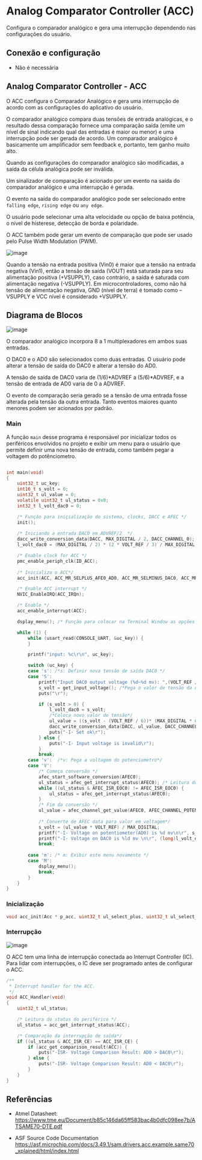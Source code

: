 #  Analog Comparator Controller (ACC)
Configura o comparador analógico e gera uma interrupção dependendo nas configurações do usuário.

##  Conexão e configuração
- Não é necessária

## Analog Comparator Controller - ACC

O ACC configura o Comparador Analógico e gera uma interrupção de acordo com as configurações do aplicativo do usuário. 

O comparador analógico compara duas tensões de entrada analógicas, e o resultado dessa comparação fornece uma comparação saída (emite um nível de sinal indicando qual das entradas é maior ou menor) e uma interrupção pode ser gerada de acordo. Um comparador analógico é basicamente um amplificador sem feedback e, portanto, tem ganho muito alto.

Quando as configurações do comparador analógico são modificadas, a saída da célula analógica pode ser inválida. 

Um sinalizador de comparação é acionado por um evento na saída do comparador analógico e uma interrupção é gerada.

O evento na saída do comparador analógico pode ser selecionado entre ``	falling edge``, ``rising edge`` ou ``any edge``.

O usuário pode selecionar uma alta velocidade ou opção de baixa potência, o nível de histerese, detecção de borda e polaridade.

O ACC também pode gerar um evento de comparação que pode ser usado pelo Pulse Width Modulation (PWM).

![image](https://user-images.githubusercontent.com/62957465/172083444-b36941b3-36df-4993-ab29-b3cab1f9e7a7.png)

Quando a tensão na entrada positiva (Vin0) é maior que a tensão na entrada negativa (Vin1), então a tensão de saída (VOUT) está saturada para seu alimentação positiva (+VSUPPLY), caso contrário, a saída é saturada com alimentação negativa (-VSUPPLY). Em microcontroladores, como não há tensão de alimentação negativa, GND (nível de terra) é tomado como –VSUPPLY e VCC nível é considerado +VSUPPLY.

## Diagrama de Blocos
![image](https://user-images.githubusercontent.com/62957465/172076354-d0085309-cc7c-4098-94a7-52673859c7b0.png)

O comparador analógico incorpora 8 a 1 multiplexadores em ambos suas entradas. 

O DAC0 e o AD0 são selecionados como duas entradas. O usuário pode alterar a tensão de saída do DAC0 e alterar a tensão do AD0.

A tensão de saída de DAC0 varia de (1/6)*ADVREF a (5/6)*ADVREF, e a tensão de entrada de AD0 varia de 0 a ADVREF.

O evento de comparação seria gerado se a tensão de uma entrada fosse alterada pela tensão da outra entrada. Tanto eventos maiores quanto menores podem ser acionados por padrão.

### Main

A função ``main`` desse programa é responsável por inicializar todos os periféricos envolvidos no projeto e exibir um menu para o usuário que permite definir uma nova tensão de entrada, como também pegar a voltagem do potênciometro.

```c

int main(void)
{
	uint32_t uc_key;
	int16_t s_volt = 0;
	uint32_t ul_value = 0;
	volatile uint32_t ul_status = 0x0;
	int32_t l_volt_dac0 = 0;

	/* Função para iniçialização do sistema, clocks, DACC e AFEC */
	init();
	
	/* Iniciando a entrada DAC0 em ADVREF/2  */
	dacc_write_conversion_data(DACC, MAX_DIGITAL / 2, DACC_CHANNEL_0);
	l_volt_dac0 = (MAX_DIGITAL / 2) * (2 * VOLT_REF / 3) / MAX_DIGITAL +VOLT_REF / 6;

	/* Enable clock for ACC */
	pmc_enable_periph_clk(ID_ACC);
	
	/* Inicializa o ACC*/
	acc_init(ACC, ACC_MR_SELPLUS_AFE0_AD0, ACC_MR_SELMINUS_DAC0, ACC_MR_EDGETYP_ANY, ACC_MR_INV_DIS);

	/* Enable ACC interrupt */
	NVIC_EnableIRQ(ACC_IRQn);

	/* Enable */
	acc_enable_interrupt(ACC);

	dsplay_menu(); /* Função para colocar na Terminal Window as opções do menu  */

	while (1) {
		while (usart_read(CONSOLE_UART, &uc_key)) {
		}

		printf("input: %c\r\n", uc_key);

		switch (uc_key) {
		case 's': /*s: Definir nova tensão de saída DAC0 */
		case 'S': 
			printf("Input DAC0 output voltage (%d~%d mv): ",(VOLT_REF / 6), (VOLT_REF * 5 / 6));
			s_volt = get_input_voltage(); /*Pega o valor de tensão da entrada inserida pelo usuário*/
			puts("\r");

			if (s_volt > 0) {
				l_volt_dac0 = s_volt;
				/*Coloca novo valor de tensão*/
				ul_value = ((s_volt - (VOLT_REF / 6))* (MAX_DIGITAL * 6) / 4) / VOLT_REF; 
				dacc_write_conversion_data(DACC, ul_value, DACC_CHANNEL_0); 
				puts("-I- Set ok\r");
			} else {
				puts("-I- Input voltage is invalid\r");
			}
			break;
		case 'v':  /*v: Pega a voltagem do potenciometro*/
		case 'V': 
			/* Começa conversão */
			afec_start_software_conversion(AFEC0);
			ul_status = afec_get_interrupt_status(AFEC0); /* Leitura do status do periférico */
			while ((ul_status & AFEC_ISR_EOC0) != AFEC_ISR_EOC0) {
				ul_status = afec_get_interrupt_status(AFEC0);
			}
			/* Fim da conversão */
			ul_value = afec_channel_get_value(AFEC0, AFEC_CHANNEL_POTENTIOMETER);
			
			/* Converte de AFEC data para valor em voltagem*/
			s_volt = (ul_value * VOLT_REF) / MAX_DIGITAL;
			printf("-I- Voltage on potentiometer(AD0) is %d mv\n\r", s_volt);
			printf("-I- Voltage on DAC0 is %ld mv \n\r", (long)l_volt_dac0);
			break;
			
		case 'm': /* m: Exibir este menu novamente */
		case 'M':
			dsplay_menu();
			break;
		}
	}
}

```

### Inicialização 
```c
void acc_init(Acc * p_acc, uint32_t ul_select_plus, uint32_t ul_select_minus, uint32_t ul_edge_type, uint32_t ul_invert)
 ```

### Interrupção

![image](https://user-images.githubusercontent.com/62957465/172090861-626aff4b-a012-4188-9ba5-185cfa5ff998.png)

O ACC tem uma linha de interrupção conectada ao Interrupt Controller (IC). Para lidar com interrupções, o IC deve ser programado antes de configurar o ACC.

```c
/**
 * Interrupt handler for the ACC.
 */
void ACC_Handler(void)
{
	uint32_t ul_status;

	/* Leitura do status do periférico */
	ul_status = acc_get_interrupt_status(ACC);

	/* Comparação da interrupção de saída*/
	if ((ul_status & ACC_ISR_CE) == ACC_ISR_CE) {
		if (acc_get_comparison_result(ACC)) { 
			puts("-ISR- Voltage Comparison Result: AD0 > DAC0\r");
		} else {
			puts("-ISR- Voltage Comparison Result: AD0 < DAC0\r");
		}
	}
}
```



## Referências

- Atmel Datasheet: https://www.tme.eu/Document/b85c146da65ff583bac4b0dfc098ee7b/ATSAME70-DTE.pdf

- ASF Source Code Documentation https://asf.microchip.com/docs/3.49.1/sam.drivers.acc.example.same70_xplained/html/index.html
